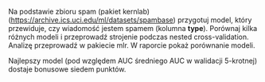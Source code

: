 Na podstawie zbioru spam (pakiet kernlab) (https://archive.ics.uci.edu/ml/datasets/spambase) przygotuj model, który przewiduje, czy wiadomość jestem spamem (kolumna **type**). Porównaj kilka różnych modeli i przeprowadź strojenie podczas nested cross-validation. Analizę przeprowadź w pakiecie mlr. W raporcie pokaż porównanie modeli.

Najlepszy model (pod względem AUC średniego AUC w walidacji 5-krotnej) dostaje bonusowe siedem punktów.
